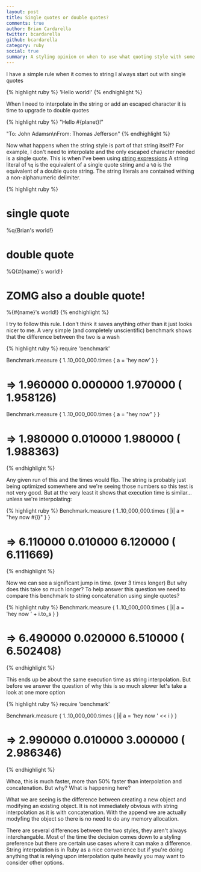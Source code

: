 ```yaml
---
layout: post
title: Single quotes or double quotes?
comments: true
author: Brian Cardarella
twitter: bcardarella
github: bcardarella
category: ruby
social: true
summary: A styling opinion on when to use what quoting style with some performance notes
---
```


I have a simple rule when it comes to string I always start out with
single quotes

{% highlight ruby %}
'Hello world!'
{% endhighlight %}

When I need to interpolate in the string or add an escaped character it
is time to upgrade to double quotes

{% highlight ruby %}
"Hello #{planet}!"

"To: John Adamsn\nFrom: Thomas Jefferson"
{% endhighlight %}

Now what happens when the string style is part of that string itself?
For example, I don't need to interpolate and the only escaped character
needed is a single quote. This is when I've been using [string
expressions](http://web.njit.edu/all_topics/Prog_Lang_Docs/html/ruby/syntax.html#string)
A string literal of `%q` is the equivalent of a single quote string and
a `%Q` is the equivalent of a double quote string. The string literals
are contained withing a non-alphanumeric delimiter.

{% highlight ruby %}
# single quote
%q{Brian's world!}

# double quote
%Q{#{name}'s world!}

# ZOMG also a double quote!
%{#{name}'s world!}
{% endhighlight %}

I try to follow this rule. I don't think it saves anything other than it
just looks nicer to me. A very simple (and completely unscientific)
benchmark shows that the difference between the two is a wash

{% highlight ruby %}
require 'benchmark'

Benchmark.measure { 1..10_000_000.times { a = 'hey now' } }
# =>   1.960000   0.000000   1.970000 (  1.958126)

Benchmark.measure { 1..10_000_000.times { a = "hey now" } }
# =>   1.980000   0.010000   1.980000 (  1.988363)
{% endhighlight %}

Any given run of this and the times would flip. The string is probably
just being optimized somewhere and we're seeing those numbers so this
test is not very good. But at the very least it shows that execution
time is similar... unless we're interpolating:

{% highlight ruby %}
Benchmark.measure { 1..10_000_000.times { |i| a = "hey now #{i}" } }
# =>   6.110000   0.010000   6.120000 (  6.111669)
{% endhighlight %}

Now we can see a significant jump in time. (over 3 times longer) But why does this take so much longer?
To help answer this question we need to compare this benchmark to string concatenation using single quotes?

{% highlight ruby %}
Benchmark.measure { 1..10_000_000.times { |i| a = 'hey now ' + i.to_s } }
# =>   6.490000   0.020000   6.510000 (  6.502408)
{% endhighlight %}

This ends up be about the same execution time as string interpolation.
But before we answer the question of why this is so much slower let's
take a look at one more option

{% highlight ruby %}
require 'benchmark'

Benchmark.measure { 1..10_000_000.times { |i| a = 'hey now ' << i } }
#  =>   2.990000   0.010000   3.000000 (  2.986346)
{% endhighlight %}

Whoa, this is much faster, more than 50% faster than interpolation and
concatenation. But why? What is happening here?

What we are seeing is the difference between creating a new object and
modifying an existing object. It is not immediately obvious with string
interpolation as it is with concatenation. With the append we are actually 
modyfing the object so there is no need to do any memory allocation.

There are several differences between the two styles, they aren't
always interchangable. Most of the time the decision comes down to a
styling preference but there are certain use cases where it can make a
difference. String interpolation is in Ruby as a nice convenience but if
you're doing anything that is relying upon interpolation quite heavily
you may want to consider other options.
